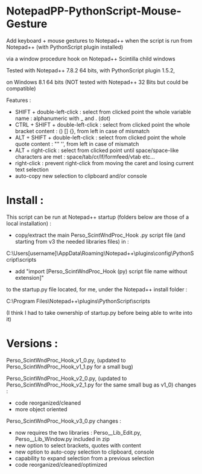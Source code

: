 # NotepadPP-PythonScript-Mouse-Gesture

Add keyboard + mouse gestures to Notepad++ when the script is run from Notepad++ (with PythonScript plugin installed)

via a window procedure hook on Notepad++ Scintilla child windows


Tested with Notepad++ 7.8.2 64 bits, with PythonScript plugin 1.5.2,

on Windows 8.1 64 bits (NOT tested with Notepad++ 32 Bits but could be compatible)


Features :
  * SHIFT + double-left-click        : select from clicked point the whole variable name : alphanumeric with _ and . (dot)
  * CTRL + SHIFT + double-left-click : select from clicked point the whole bracket content : () [] {}, from left in case of mismatch
  * ALT + SHIFT + double-left-click  : select from clicked point the whole quote content : "" '', from left in case of mismatch
  * ALT + right-click                : select from clicked point until space/space-like characters are met : space/tab/cr/lf/formfeed/vtab etc...
  * right-click                      : prevent right-click from moving the caret and losing current text selection
  * auto-copy new selection to clipboard and/or console


# Install :

This script can be run at Notepad++ startup (folders below are those of a local installation) : 

* copy/extract the main Perso_ScintWndProc_Hook .py script file (and starting from v3 the needed libraries files) in :

C:\Users\[username]\AppData\Roaming\Notepad++\plugins\config\PythonScript\scripts

* add "import [Perso_ScintWndProc_Hook (py) script file name without extension]"

to the startup.py file located, for me, under the Notepad++ install folder :

C:\Program Files\Notepad++\plugins\PythonScript\scripts

(I think I had to take ownership of startup.py before being able to write into it)


# Versions :

Perso_ScintWndProc_Hook_v1_0.py, (updated to Perso_ScintWndProc_Hook_v1_1.py for a small bug)

Perso_ScintWndProc_Hook_v2_0.py, (updated to Perso_ScintWndProc_Hook_v2_1.py for the same small bug as v1_0)
changes :
* code reorganized/cleaned
* more object oriented

Perso_ScintWndProc_Hook_v3_0.py
changes :
* now requires the two libraries : Perso__Lib_Edit.py, Perso__Lib_Window.py included in zip
* new option to select brackets, quotes with content
* new option to auto-copy selection to clipboard, console
* capability to expand selection from a previous selection
* code reorganized/cleaned/optimized
